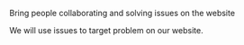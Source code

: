Bring people collaborating and solving issues on the website

We will use issues to target problem on our website.

